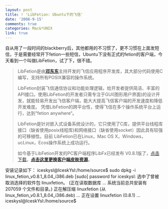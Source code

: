 ```yaml
---
layout: post
title: ! 'LibFetion: Ubuntu下的飞信'
date: '2008-9-15'
comments: true
categories: Mac&*UNIX
link: true
---
```

自从用了一段时间的blackberry后，其他都用的不习惯了，更不习惯在上面发短信，于是需要经常开下fetion一些短信，Ubuntu下没有正式的fetion的客户端，今天看到一个叫做LibFetion，试了下，很不错。
<blockquote>LibFetion是由<a href="http://www.libfetion.cn/author.html"><strong>邓东东</strong></a>主持开发的飞信应用程序开发库，其大部分代码使用C编写，支持所有POSIX兼容的操作系统。

LibFetion封装飞信通信协议和功能处理逻辑，给开发者提供简洁、丰富的API接口。使用LibFetion的开发者只需专注于GUI(图形用户界面)的设计开发，就能轻易开发出飞信客户端，能大大提高飞信客户端的开发速度和降低开发难度。 凭借LibFetion的跨平台性，使得飞信在多个操作系统平台上运行，达到“fetion anywhere“。

LibFetion是针对嵌入式设备系统设计的，它只使用了C库，提供平台线程库接口（缺省使用posix线程库)和网络接口（缺省使用socket）因此具有较强的可移植性。目前 LibFetion已在Linux，Mac OS X，Windows，ucLinux，Ecos操作系统上成功运行。

如今基于LibFetion开发的PC客户端程序LibFx已经发布 V0.8.1版了，<a href="http://www.libfetion.cn/demoapp_download.html">点击下载</a>。<a href="http://www.libfetion.cn/bbs/forumdisplay.php?fid=27"><strong>点击这里更换客户端皮肤资源</strong></a>。</blockquote>
安装记录如下：
iceskysl@IceskYsl:/home/source$ sudo dpkg -i linux_fetion_v0.8.1_8.04_i386.deb
[sudo] password for iceskysl:
选中了曾被取消选择的软件包 linuxfetion。
(正在读取数据库 ... 系统当前总共安装有 207059 个文件和目录。)
正在解压缩 linuxfetion (从 linux_fetion_v0.8.1_8.04_i386.deb) ...
正在设置 linuxfetion (0.8.1) ...
iceskysl@IceskYsl:/home/source$
